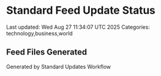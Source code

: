 # Standard Feed Update Status
Last updated: Wed Aug 27 11:34:07 UTC 2025
Categories: technology,business,world

## Feed Files Generated

Generated by Standard Updates Workflow
